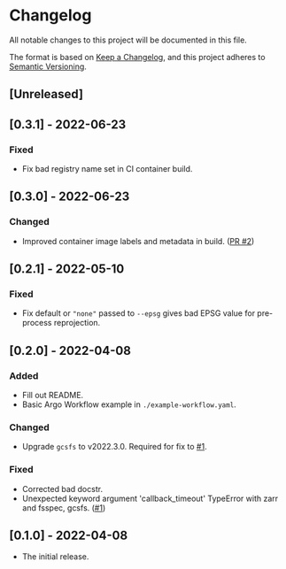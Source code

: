 # Changelog
All notable changes to this project will be documented in this file.

The format is based on [Keep a Changelog](https://keepachangelog.com/en/1.0.0/),
and this project adheres to [Semantic Versioning](https://semver.org/spec/v2.0.0.html).

## [Unreleased]


## [0.3.1] - 2022-06-23
### Fixed
- Fix bad registry name set in CI container build.

## [0.3.0] - 2022-06-23
### Changed
- Improved container image labels and metadata in build. ([PR #2](https://github.com/brews/nastyprisms/pull/2))

## [0.2.1] - 2022-05-10
### Fixed
- Fix default or `"none"` passed to `--epsg` gives bad EPSG value for pre-process reprojection.

## [0.2.0] - 2022-04-08
### Added
- Fill out README.
- Basic Argo Workflow example in `./example-workflow.yaml`.
### Changed
- Upgrade `gcsfs` to v2022.3.0. Required for fix to [#1](https://github.com/brews/nastyprisms/issues/1).
### Fixed
- Corrected bad docstr.
- Unexpected keyword argument 'callback_timeout' TypeError with zarr and fsspec, gcsfs. ([#1](https://github.com/brews/nastyprisms/issues/1))

## [0.1.0] - 2022-04-08
- The initial release.
